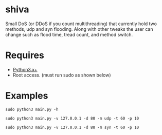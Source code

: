 # shiva

Small DoS (or DDoS if you count multithreading) that currently hold two methods, udp and syn flooding.
Along with other tweaks the user can change such as flood time, tread count, and method switch.


# Requires
* [Python3.x+](http://www.dropwizard.io/1.0.2/docs/)
* Root access. (must run sudo as shown below)

# Examples
```
sudo python3 main.py -h
```
```
sudo python3 main.py -v 127.0.0.1 -d 80 -m udp -t 60 -p 10
```
```
sudo python3 main.py -v 127.0.0.1 -d 80 -m syn -t 60 -p 10
```
